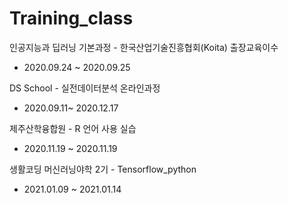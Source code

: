 # Training_class

인공지능과 딥러닝 기본과정 - 한국산업기술진흥협회(Koita) 출장교육이수
- 2020.09.24 ~ 2020.09.25

DS School - 실전데이터분석 온라인과정
- 2020.09.11~ 2020.12.17

제주산학융합원 - R 언어 사용 실습
- 2020.11.19 ~ 2020.11.19

생활코딩 머신러닝야학 2기 - Tensorflow_python
- 2021.01.09 ~ 2021.01.14
